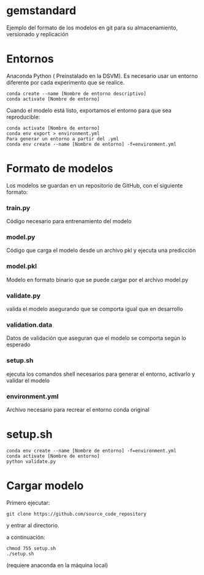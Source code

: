 # gemstandard
Ejemplo del formato de los modelos en git para su almacenamiento, versionado y replicación
# Entornos
Anaconda Python ( Preinstalado en la DSVM). Es necesario usar un entorno diferente por cada experimento que se realice.
```
conda create --name [Nombre de entorno descriptivo]
conda activate [Nombre de entorno]
```
Cuando el modelo está listo, exportamos el entorno para que sea reproducible:
```
conda activate [Nombre de entorno]
conda env export > environment.yml
Para generar un entorno a partir del .yml
conda env create --name [Nombre de entorno] -f=environment.yml
```
# Formato de modelos
Los modelos se guardan en un repositorio de GitHub, con el siguiente formato:

### train.py
Código necesario para entrenamiento del modelo

### model.py
Código que carga el modelo desde un archivo pkl y ejecuta una predicción

### model.pkl
Modelo en formato binario que se puede cargar por el archivo model.py

### validate.py
valida el modelo asegurando que se comporta igual que en desarrollo

### validation.data
Datos de validación que aseguran que el modelo se comporta según lo esperado

### setup.sh
ejecuta los comandos shell necesarios para generar el entorno, activarlo y validar el modelo

### environment.yml
Archivo necesario para recrear el entorno conda original

# setup.sh
```
conda env create --name [Nombre de entorno] -f=environment.yml
conda activate [Nombre de entorno]
python validate.py
```
# Cargar modelo
Primero ejecutar: 
```
git clone https://github.com/source_code_repository 
```
y entrar al directorio.

a continuación: 
```
chmod 755 setup.sh
./setup.sh
``` 
(requiere anaconda en la máquina local)

